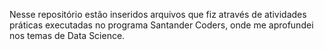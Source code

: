 <p align="left">Nesse repositório estão inseridos arquivos que fiz através de atividades práticas executadas no programa Santander Coders, onde me aprofundei nos temas de Data Science.</p>

###

